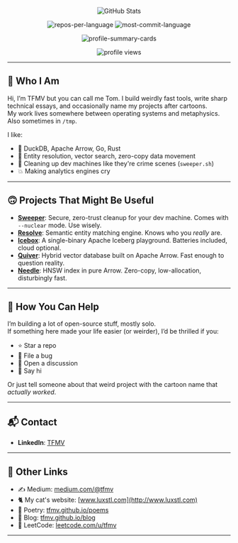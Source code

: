 <p align="center">
  <img src="https://github-stats-alpha.vercel.app/api?username=TFMV&cc=22272e&tc=37BCF6&ic=fff&bc=0000" alt="GitHub Stats">
</p>

<p align="center">
  <img src="http://github-profile-summary-cards.vercel.app/api/cards/repos-per-language?username=TFMV&theme=dracula" alt="repos-per-language">
  <img src="http://github-profile-summary-cards.vercel.app/api/cards/most-commit-language?username=TFMV&theme=dracula" alt="most-commit-language">
</p>

<p align="center">
  <img src="http://github-profile-summary-cards.vercel.app/api/cards/profile-details?username=TFMV&theme=dracula" alt="profile-summary-cards">
</p>

<p align="center">
  <img src="https://komarev.com/ghpvc/?username=TFMV" alt="profile views">
</p>

---

## 🧠 Who I Am

Hi, I’m TFMV but you can call me Tom. I build weirdly fast tools, write sharp technical essays, and occasionally name my projects after cartoons.  
My work lives somewhere between operating systems and metaphysics. Also sometimes in `/tmp`.

I like:
- 🦆 DuckDB, Apache Arrow, Go, Rust
- 🧪 Entity resolution, vector search, zero-copy data movement
- 🧹 Cleaning up dev machines like they're crime scenes (`sweeper.sh`)
- 💥 Making analytics engines cry

---

## 🙃 Projects That Might Be Useful

- [**Sweeper**](https://github.com/TFMV/sweeper): Secure, zero-trust cleanup for your dev machine. Comes with `--nuclear` mode. Use wisely.
- [**Resolve**](https://github.com/TFMV/resolve): Semantic entity matching engine. Knows who you *really* are.
- [**Icebox**](https://github.com/TFMV/icebox): A single-binary Apache Iceberg playground. Batteries included, cloud optional.
- [**Quiver**](https://github.com/TFMV/quiver): Hybrid vector database built on Apache Arrow. Fast enough to question reality.
- [**Needle**](https://github.com/TFMV/needle): HNSW index in pure Arrow. Zero-copy, low-allocation, disturbingly fast.
---

## 🙏 How You Can Help

I’m building a lot of open-source stuff, mostly solo.  
If something here made your life easier (or weirder), I’d be thrilled if you:

- ⭐️ Star a repo
- 🐛 File a bug
- 🧠 Open a discussion
- 💬 Say hi

Or just tell someone about that weird project with the cartoon name that *actually worked*.

---

## 📬 Contact

- **LinkedIn**: [TFMV](https://www.linkedin.com/in/tfmv)  

---

## 🔗 Other Links

- ✍️ Medium: [medium.com/@tfmv](https://medium.com/@tfmv)  
- 🐈 My cat's website: [www.luxstl.com](http://www.luxstl.com)  
- 📜 Poetry: [tfmv.github.io/poems](https://tfmv.github.io/poems/)  
- 🧵 Blog: [tfmv.github.io/blog](https://tfmv.github.io/blog/)  
- 🧠 LeetCode: [leetcode.com/u/tfmv](https://leetcode.com/u/tfmv/)

---

